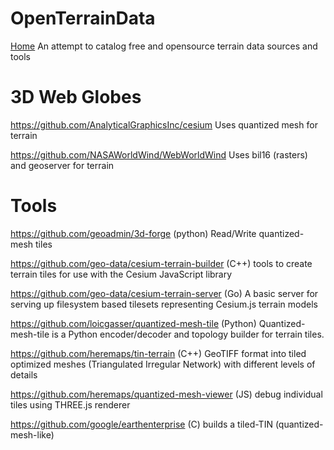 # OpenTerrainData
[Home](./README.md) An attempt to catalog free and opensource terrain data sources and tools

# 3D Web Globes

https://github.com/AnalyticalGraphicsInc/cesium
Uses quantized mesh for terrain

https://github.com/NASAWorldWind/WebWorldWind
Uses bil16 (rasters) and geoserver for terrain

# Tools

https://github.com/geoadmin/3d-forge
(python) Read/Write quantized-mesh tiles

https://github.com/geo-data/cesium-terrain-builder
(C++) tools to create terrain tiles for use with the Cesium JavaScript library

https://github.com/geo-data/cesium-terrain-server
(Go) A basic server for serving up filesystem based tilesets representing Cesium.js terrain models

https://github.com/loicgasser/quantized-mesh-tile
(Python) Quantized-mesh-tile is a Python encoder/decoder and topology builder for terrain tiles.

https://github.com/heremaps/tin-terrain
(C++) GeoTIFF format into tiled optimized meshes (Triangulated Irregular Network) with different levels of details
 
https://github.com/heremaps/quantized-mesh-viewer
(JS) debug individual tiles using THREE.js renderer

https://github.com/google/earthenterprise
(C) builds a tiled-TIN (quantized-mesh-like) 
